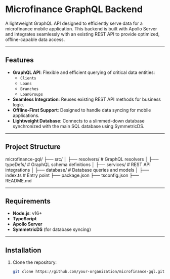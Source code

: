 # Microfinance GraphQL Backend

A lightweight GraphQL API designed to efficiently serve data for a microfinance mobile application. This backend is built with Apollo Server and integrates seamlessly with an existing REST API to provide optimized, offline-capable data access.

---

## Features

- **GraphQL API**: Flexible and efficient querying of critical data entities:
  - `Clients`
  - `Loans`
  - `Branches`
  - `LoanGroups`
- **Seamless Integration**: Reuses existing REST API methods for business logic.
- **Offline-First Support**: Designed to handle data syncing for mobile applications.
- **Lightweight Database**: Connects to a slimmed-down database synchronized with the main SQL database using SymmetricDS.

---

## Project Structure

microfinance-gql/
├── src/
│   ├── resolvers/       # GraphQL resolvers
│   ├── typeDefs/        # GraphQL schema definitions
│   ├── services/        # REST API integrations
│   ├── database/        # Database queries and models
│   ├── index.ts         # Entry point
├── package.json
├── tsconfig.json
├── README.md

---

## Requirements

- **Node.js**: v16+
- **TypeScript**
- **Apollo Server**
- **SymmetricDS** (for database syncing)

---

## Installation

1. Clone the repository:
   ```bash
   git clone https://github.com/your-organization/microfinance-gql.git
